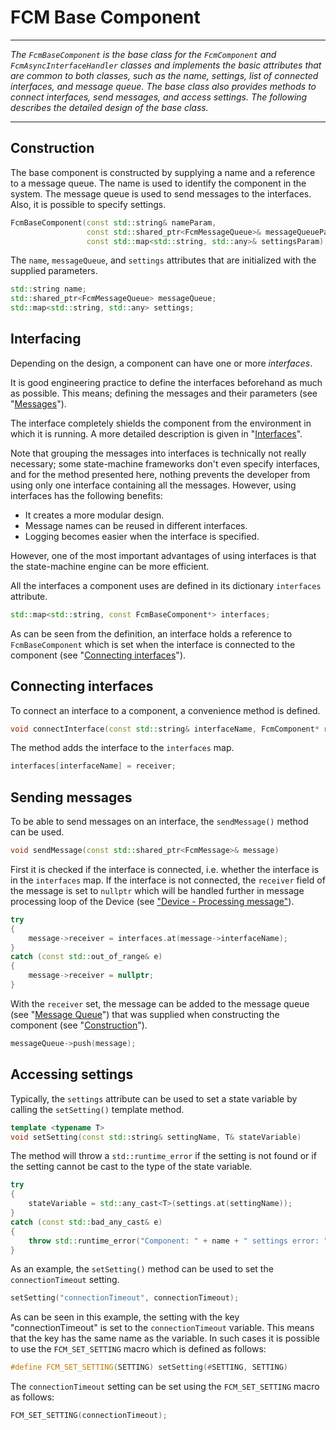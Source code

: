 # FCM Base Component
***
_The `FcmBaseComponent` is the base class for the `FcmComponent` and `FcmAsyncInterfaceHandler` classes and implements the basic attributes that are common to both classes, such as the name, settings, list of connected interfaces, and message queue. The base class also provides methods to connect interfaces, send messages, and access settings. The following describes the detailed design of the base class._
***

## Construction

The base component is constructed by supplying a name and a reference to a message queue. The name is used to identify the component in the system. The message queue is used to send messages to the interfaces. Also, it is possible to specify settings.

```cpp
FcmBaseComponent(const std::string& nameParam,
                 const std::shared_ptr<FcmMessageQueue>& messageQueueParam,
                 const std::map<std::string, std::any>& settingsParam);
```

The `name`, `messageQueue`, and `settings` attributes that are initialized with the supplied parameters.

```cpp
std::string name;
std::shared_ptr<FcmMessageQueue> messageQueue;
std::map<std::string, std::any> settings;
```

## Interfacing
Depending on the design, a component can have one or more _interfaces_.

It is good engineering practice to define the interfaces beforehand as much as possible. This means; defining the messages and their parameters (see "[Messages](Messages.md)").

The interface completely shields the component from the environment in which it is running. A more detailed description is given in "[Interfaces](Interfaces.md)".

Note that grouping the messages into interfaces is technically not really necessary; some state-machine frameworks don't even specify interfaces, and for the method presented here, nothing prevents the developer from using only one interface containing all the messages. However, using interfaces has the following benefits:
* It creates a more modular design.
* Message names can be reused in different interfaces.
* Logging becomes easier when the interface is specified.

However, one of the most important advantages of using interfaces is that the state-machine engine can be more efficient.

All the interfaces a component uses are defined in its dictionary ``interfaces`` attribute.

```cpp
std::map<std::string, const FcmBaseComponent*> interfaces;
```

As can be seen from the definition, an interface holds a reference to ```FcmBaseComponent``` which is set when the interface is connected to the component (see "[Connecting interfaces](#connecting-interfaces)").

## Connecting interfaces

To connect an interface to a component, a convenience method is defined.

```cpp
void connectInterface(const std::string& interfaceName, FcmComponent* receiver)
```

The method adds the interface to the `interfaces` map.

```cpp
interfaces[interfaceName] = receiver;
```

## Sending messages

To be able to send messages on an interface, the `sendMessage()` method can be used.

```cpp
void sendMessage(const std::shared_ptr<FcmMessage>& message)
```

First it is checked if the interface is connected, i.e. whether the interface is in the `interfaces` map. If the interface is not connected, the `receiver` field of the message is set to `nullptr` which will be handled further in message processing loop of the Device (see ["Device - Processing message"](Device.md#process-messages)).

```cpp
try
{
    message->receiver = interfaces.at(message->interfaceName);
}
catch (const std::out_of_range& e)
{
    message->receiver = nullptr;
}
```

With the ``receiver`` set, the message can be added to the message queue (see "[Message Queue](MessageQueue.md)") that was supplied when constructing the component (see "[Construction](#construction)").

```cpp
messageQueue->push(message);
```

## Accessing settings

Typically, the `settings` attribute can be used to set a state variable by calling the `setSetting()` template method.

```cpp
template <typename T>
void setSetting(const std::string& settingName, T& stateVariable)
```

The method will throw a `std::runtime_error` if the setting is not found or if the setting cannot be cast to the type of the state variable.

```cpp
try
{
    stateVariable = std::any_cast<T>(settings.at(settingName));
}
catch (const std::bad_any_cast& e)
{
    throw std::runtime_error("Component: " + name + " settings error: " + e.what());
}
```

As an example, the `setSetting()` method can be used to set the `connectionTimeout` setting.

```cpp
setSetting("connectionTimeout", connectionTimeout);
```
As can be seen in this example, the setting with the key "connectionTimeout" is set to the `connectionTimeout` variable. This means that the key has the same name as the variable. In such cases it is possible to use the `FCM_SET_SETTING` macro which is defined as follows:

```cpp
#define FCM_SET_SETTING(SETTING) setSetting(#SETTING, SETTING)
```

The `connectionTimeout` setting can be set using the `FCM_SET_SETTING` macro as follows:

```cpp
FCM_SET_SETTING(connectionTimeout);
```

